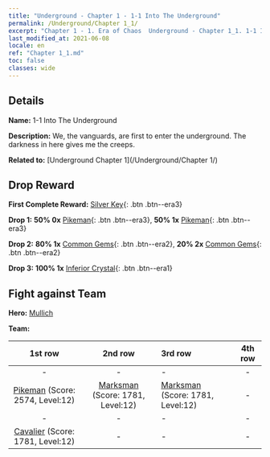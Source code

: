 ```yaml
---
title: "Underground - Chapter 1 - 1-1 Into The Underground"
permalink: /Underground/Chapter 1_1/
excerpt: "Chapter 1 - 1. Era of Chaos  Underground - Chapter 1_1. 1-1 Into The Underground"
last_modified_at: 2021-06-08
locale: en
ref: "Chapter 1_1.md"
toc: false
classes: wide
---
```


## Details

 **Name:** 1-1 Into The Underground

 **Description:** We, the vanguards, are first to enter the underground. The darkness in here gives me the creeps. 

 **Related to:** [Underground Chapter 1](/Underground/Chapter 1/)

## Drop Reward

 **First Complete Reward:** [Silver Key](/Items/con_693/){: .btn .btn--era3}

 **Drop 1:** **50% 0x** [Pikeman](/Items/unt_190/){: .btn .btn--era3}, **50% 1x** [Pikeman](/Items/unt_190/){: .btn .btn--era3}

 **Drop 2:** **80% 1x** [Common Gems](/Items/mat_10/){: .btn .btn--era2}, **20% 2x** [Common Gems](/Items/mat_10/){: .btn .btn--era2}

 **Drop 3:** **100% 1x** [Inferior Crystal](/Items/mat_5/){: .btn .btn--era1}


## Fight against Team
 **Hero:** [Mullich](/heroes/Mullich/)

 **Team:**


  | 1st row | 2nd row | 3rd row | 4th row |
  |:----:|:----:|:----|:----:|
  | - | - | - | - |
  | [Pikeman](/units/Pikeman/) (Score: 2574, Level:12)  | [Marksman](/units/Marksman/) (Score: 1781, Level:12)  | [Marksman](/units/Marksman/) (Score: 1781, Level:12)  | - |
  | - | - | - | - |
  | [Cavalier](/units/Cavalier/) (Score: 1781, Level:12)  | - | - | - |



